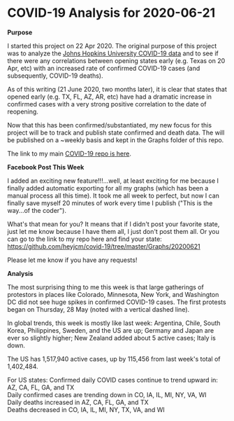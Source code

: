 # COVID-19 Analysis for 2020-06-21

<b>Purpose</b>

I started this project on 22 Apr 2020. The original purpose of this project was to analyze the [Johns Hopkins University COVID-19 data](https://github.com/CSSEGISandData/COVID-19) and to see if there were any correlations between opening states early (e.g. Texas on 20 Apr, etc) with an increased rate of confirmed COVID-19 cases (and subsequently, COVID-19 deaths).

As of this writing (21 June 2020, two months later), it is clear that states that opened early (e.g. TX, FL, AZ, AR, etc) have had a dramatic increase in confirmed cases with a very strong positive correlation to the date of reopening.

Now that this has been confirmed/substantiated, my new focus for this project will be to track and publish state confirmed and death data. The will be published on a ~weekly basis and kept in the Graphs folder of this repo.

The link to my main [COVID-19 repo is here](https://github.com/heyjcm/covid-19).

<b>Facebook Post This Week</b>

I added an exciting new feature!!!...well, at least exciting for me because I finally added automatic exporting for all my graphs (which has been a manual process all this time). It took me all week to perfect, but now I can finally save myself 20 minutes of work every time I publish ("This is the way...of the coder").

What's that mean for you? It means that if I didn't post your favorite state, just let me know because I have them all, I just don't post them all. Or you can go to the link to my repo here and find your state: https://github.com/heyjcm/covid-19/tree/master/Graphs/20200621

Please let me know if you have any requests!

<b>Analysis</b>

The most surprising thing to me this week is that large gatherings of protestors in places like Colorado, Minnesota, New York, and Washington DC did not see huge spikes in confirmed COVID-19 cases. The first protests began on Thursday, 28 May (noted with a vertical dashed line).

In global trends, this week is mostly like last week: Argentina, Chile, South Korea, Philippines, Sweden, and the US are up; Germany and Japan are ever so slightly higher; New Zealand added about 5 active cases; Italy is down.

The US has 1,517,940 active cases, up by 115,456 from last week's total of 1,402,484.

For US states:
Confirmed daily COVID cases continue to trend upward in: AZ, CA, FL, GA, and TX<br>
Daily confirmed cases are trending down in CO, IA, IL, MI, NY, VA, WI<br>
Daily deaths increased in AZ, CA, FL, GA, and TX<br>
Deaths decreased in CO, IA, IL, MI, NY, TX, VA, and WI
